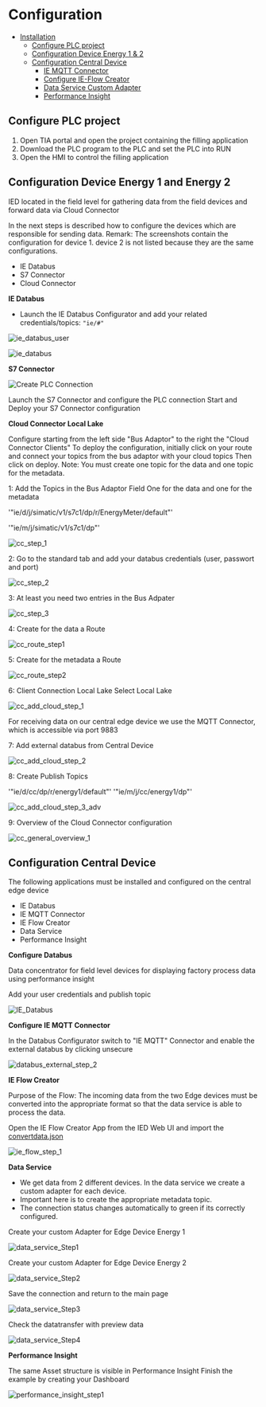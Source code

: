 # Configuration

- [Installation](#installation)
    - [Configure PLC project](#configure-plc-project)
    - [Configuration Device Energy 1 & 2](#configuration-device-energy-1-and-energy-2)
    - [Configuration Central Device](#configuration-central-device)
        - [IE MQTT Connector](#mqtt-connector)
        - [Configure IE-Flow Creator](#ie-flow-creator)
        - [Data Service Custom Adapter](#dataservice-custom-adapter)
        - [Performance Insight](#performance-insight-dashboard)
   
## Configure PLC project

1) Open TIA portal and open the project containing the filling application
2) Download the PLC program to the PLC and set the PLC into RUN
3) Open the HMI to control the filling application   
   
## Configuration Device Energy 1 and Energy 2 

IED located in the field level for gathering data from the field devices and forward data via Cloud Connector

In the next steps is described how to configure the devices which are responsible for sending data. 
Remark: The screenshots contain the configuration for device 1. device 2 is not listed because they are the same configurations.


- IE Databus
- S7 Connector
- Cloud Connector

**IE Databus**

- Launch the IE Databus Configurator and add your related credentials/topics:
`"ie/#"`

![ie_databus_user](graphics/IE_Databus_User.png)

![ie_databus](graphics/IE_Databus.png)

**S7 Connector**

![Create PLC Connection](graphics/add_data_source.png)

Launch the S7 Connector and configure the PLC connection 
Start and Deploy your S7 Connector configuration

**Cloud Connector Local Lake**

Configure starting from the left side "Bus Adaptor" to the right the "Cloud Connector Clients"
To deploy the configuration, initially click on your route and connect your topics from the bus adaptor with your cloud topics 
Then click on deploy. 
Note: You must create one topic for the data and one topic for the metadata. 

1:
Add the Topics in the Bus Adaptor Field
One for the data and one for the metadata


'"ie/d/j/simatic/v1/s7c1/dp/r/EnergyMeter/default"'

'"ie/m/j/simatic/v1/s7c1/dp"'


![cc_step_1](graphics/cc_step_1.png)


2:
Go to the standard tab and add your databus credentials (user, passwort and port)


![cc_step_2](graphics/cc_step_2.png)


3:
At least you need two entries in the Bus Adpater

![cc_step_3](graphics/cc_step_3.png)


4:
Create for the data a Route

![cc_route_step1](graphics/cc_route_step1.png)

5:
Create for the metadata a Route

![cc_route_step2](graphics/cc_route_step2.png)

 
6: 
Client Connection Local Lake
Select Local Lake

![cc_add_cloud_step_1](graphics/cc_add_cloud_step_1.png)

For receiving data on our central edge device we use the MQTT Connector, which is accessible via port 9883

7: 
Add external databus from Central Device

![cc_add_cloud_step_2](graphics/cc_add_cloud_step_2.png)


8: Create Publish Topics

'"ie/d/cc/dp/r/energy1/default"'
'"ie/m/j/cc/energy1/dp"'

![cc_add_cloud_step_3_adv](graphics/cc_add_cloud_step_3_adv.png)


9:
Overview of the Cloud Connector configuration

![cc_general_overview_1](graphics/cc_general_overview_1.png)

## Configuration Central Device 

The following applications must be installed and configured on the central edge device

- IE Databus
- IE MQTT Connector
- IE Flow Creator
- Data Service
- Performance Insight

**Configure Databus**

Data concentrator for field level devices for displaying factory process data using performance insight

Add your user credentials and publish topic


![IE_Databus](graphics/IE_Databus.png)

**Configure IE MQTT Connector**

In the Databus Configurator switch to "IE MQTT" Connector and enable the external databus by clicking unsecure

![databus_external_step_2](graphics/databus_external_step_2.png)

**IE Flow Creator**

Purpose of the Flow: The incoming data from the two Edge devices must be converted into the appropriate format so that the data service is able to process the data. 

Open the IE Flow Creator App from the IED Web UI and import the [convertdata.json](src/convertdata.json)

![ie_flow_step_1](graphics/ie_flow_step_1.png)


**Data Service**

- We get data from 2 different devices. In the data service we create a custom adapter for each device. 
- Important here is to create the appropriate metadata topic.
- The connection status changes automatically to green if its correctly configured. 

Create your custom Adapter for Edge Device Energy 1

![data_service_Step1](graphics/data_service_Step1.png)

Create your custom Adapter for Edge Device Energy 2

![data_service_Step2](graphics/data_service_step_2.png)

Save the connection and return to the main page

![data_service_Step3](graphics/data_service_step_3.png)

Check the datatransfer with preview data

![data_service_Step4](graphics/data_service_step4.png)


**Performance Insight**

The same Asset structure is visible in Performance Insight
Finish the example by creating your Dashboard

![performance_insight_step1](graphics/performance_insight_step1.png)




